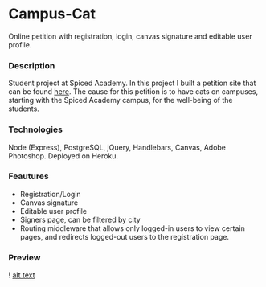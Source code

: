 # Campus-Cat
Online petition with registration, login, canvas signature and editable user profile.

### Description
Student project at Spiced Academy.
In this project I built a petition site that can be found [here](https://campuscat.herokuapp.com).
The cause for this petition is to have cats on campuses, starting with the Spiced Academy campus, for the well-being of the students.

### Technologies
Node (Express), PostgreSQL, jQuery, Handlebars, Canvas, Adobe Photoshop.
Deployed on Heroku.

### Feautures
* Registration/Login
* Canvas signature
* Editable user profile
* Signers page, can be filtered by city
* Routing middleware that allows only logged-in users to view certain pages, and redirects logged-out users to the registration page.


### Preview
! [alt text](https://github.com/MichalFrontEnd/Campus-Cat/blob/master/public/Campus%20Cat%20Preview.gif "Campus Cat Preview Gif")
